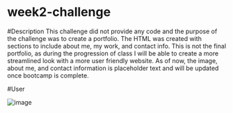# week2-challenge

#Description
This challenge did not provide any code and the purpose of the challenge was to create a portfolio. The HTML was created with sections to include about me, my work, and contact info. This is not the final portfolio, as during the progression of class I will be able to create a more streamlined look with a more user friendly website. As of now, the image, about me, and contact information is placeholder text and will be updated once bootcamp is complete. 

#User

![image](https://github.com/aramirez16516/week2-challenge/assets/158990548/8ffe4636-89c9-454c-8332-6d3bcebfca28)

